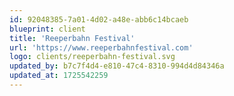 ```yaml
---
id: 92048385-7a01-4d02-a48e-abb6c14bcaeb
blueprint: client
title: 'Reeperbahn Festival'
url: 'https://www.reeperbahnfestival.com'
logo: clients/reeperbahn-festival.svg
updated_by: b7c7f4d4-e810-47c4-8310-994d4d84346a
updated_at: 1725542259
---
```

